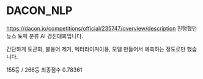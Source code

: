 # DACON_NLP
https://dacon.io/competitions/official/235747/overview/description 
진행했던 뉴스 토픽 분류 AI 경진대회입니다.

간단하게 토큰화, 불용어 제거, 벡터라이져이용, 모델 만들어서 예측하는 정도로만 했습니다.

155등 / 266등 최종점수 0.78361
